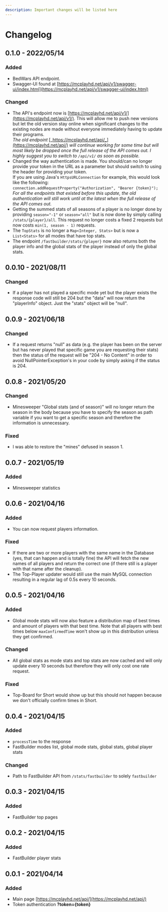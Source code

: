 ```yaml
---
description: Important changes will be listed here
---
```


# Changelog

## 0.1.0 - 2022/05/14

### Added

* BedWars API endpoint.
* Swagger-UI found at [https://mcplayhd.net/api/v1/swagger-ui/index.html](https://mcplayhd.net/api/v1/swagger-ui/index.html)

### Changed

* The API's endpoint now is [https://mcplayhd.net/api/v1/](https://mcplayhd.net/api/v1/). This will allow me to push new versions but let the old version stay online when significant changes to the existing nodes are made without everyone immediately having to update their programs.\
  _The old endpoint_ [_https://mcplayhd.net/api/_](https://mcplayhd.net/api/) _will continue working for some time but will most likely be dropped once the full release of the API comes out. I highly suggest you to switch to `/api/v1/` as soon as possible._
* Changed the way authentication is made. You should/can no longer provide your token in the URL as a parameter but should switch to using the header for providing your token.\
  If you are using Java's `HttpsURLConnection` for example, this would look like the following: \
  `connection.addRequestProperty("Authorization", "Bearer {token}");`\
  _For all the endpoints that existed before this update, the old authentication will still work until at the latest when the full release of the API comes out._
* Getting the summed stats of all seasons of a player is no longer done by providing `season="-1"` or `season="all"` but is now done by simply calling `/stats/{player}/all`. This request no longer costs a fixed 2 requests but now costs `min(1, season - 1)` requests.
* The `TopStats` is no longer a `Map<Integer, Stats>` but is now a `List<Stats>` for all modes that have top stats.
* The endpoint `/fastbuilder/stats/{player}` now also returns both the player info and the global stats of the player instead of only the global stats.

## 0.0.10 - 2021/08/11

### Changed

* If a player has not played a specific mode yet but the player exists the response code will still be 204 but the "data" will now return the "playerInfo" object. Just the "stats" object will be "null".

## 0.0.9 - 2021/06/18

### Changed

* If a request returns "null" as data (e.g. the player has been on the server but has never played that specific game you are requesting their stats) then the status of the request will be "204 - No Content" in order to avoid NullPointerException's in your code by simply asking if the status is 204.

## 0.0.8 - 2021/05/20

### Changed

* Minesweeper "Global stats (and of season)" will no longer return the season in the body because you have to specify the season as path variable if you want to get a specific season and therefore the information is unnecessary.

### Fixed

* I was able to restore the "mines" defused in season 1.

## 0.0.7 - 2021/05/19

### Added

* Minesweeper statistics

## 0.0.6 - 2021/04/16

### Added

* You can now request players information.

### Fixed

* If there are two or more players with the same name in the Database (yes, that can happen and is totally fine) the API will fetch the new names of all players and return the correct one (if there still is a player with that name after the cleanup).
* The Top-Player updater would still use the main MySQL connection resulting in a regular lag of 0.5s every 10 seconds.

## 0.0.5 - 2021/04/16

### Added

* Global mode stats will now also feature a distribution map of best times and amount of players with that best time. Note that all players with best times below `maxConfirmedTime` won't show up in this distribution unless they get confirmed.

### Changed

* All global stats as mode stats and top stats are now cached and will only update every 10 seconds but therefore they will only cost one rate request.

### Fixed

* Top-Board for Short would show up but this should not happen because we don't officially confirm times in Short.

## 0.0.4 - 2021/04/15

### Added

* `processTime` to the response
* FastBuilder modes list, global mode stats, global stats, global player stats

### Changed

* Path to FastBuilder API from `/stats/fastbuilder` to solely `fastbuilder`&#x20;

## 0.0.3 - 2021/04/15

### Added

* FastBuilder top pages

## 0.0.2 - 2021/04/15

### Added

* FastBuilder player stats

## 0.0.1 - 2021/04/14

### Added

* Main page [https://mcplayhd.net/api/](https://mcplayhd.net/api/)
* Token authentication **?token={token}**

